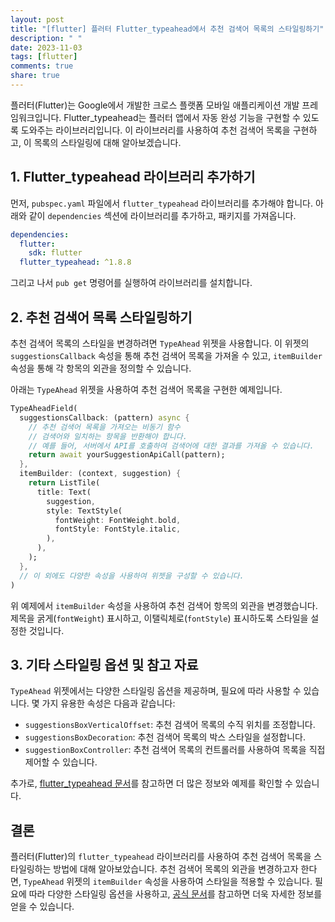 ```yaml
---
layout: post
title: "[flutter] 플러터 Flutter_typeahead에서 추천 검색어 목록의 스타일링하기"
description: " "
date: 2023-11-03
tags: [flutter]
comments: true
share: true
---
```


플러터(Flutter)는 Google에서 개발한 크로스 플랫폼 모바일 애플리케이션 개발 프레임워크입니다. Flutter_typeahead는 플러터 앱에서 자동 완성 기능을 구현할 수 있도록 도와주는 라이브러리입니다. 이 라이브러리를 사용하여 추천 검색어 목록을 구현하고, 이 목록의 스타일링에 대해 알아보겠습니다.

## 1. Flutter_typeahead 라이브러리 추가하기

먼저, `pubspec.yaml` 파일에서 `flutter_typeahead` 라이브러리를 추가해야 합니다. 아래와 같이 `dependencies` 섹션에 라이브러리를 추가하고, 패키지를 가져옵니다.

```yaml
dependencies:
  flutter:
    sdk: flutter
  flutter_typeahead: ^1.8.8
```

그리고 나서 `pub get` 명령어를 실행하여 라이브러리를 설치합니다.

## 2. 추천 검색어 목록 스타일링하기

추천 검색어 목록의 스타일을 변경하려면 `TypeAhead` 위젯을 사용합니다. 이 위젯의 `suggestionsCallback` 속성을 통해 추천 검색어 목록을 가져올 수 있고, `itemBuilder` 속성을 통해 각 항목의 외관을 정의할 수 있습니다.

아래는 `TypeAhead` 위젯을 사용하여 추천 검색어 목록을 구현한 예제입니다. 

```dart
TypeAheadField(
  suggestionsCallback: (pattern) async {
    // 추천 검색어 목록을 가져오는 비동기 함수
    // 검색어와 일치하는 항목을 반환해야 합니다.
    // 예를 들어, 서버에서 API를 호출하여 검색어에 대한 결과를 가져올 수 있습니다.
    return await yourSuggestionApiCall(pattern);
  },
  itemBuilder: (context, suggestion) {
    return ListTile(
      title: Text(
        suggestion,
        style: TextStyle(
          fontWeight: FontWeight.bold,
          fontStyle: FontStyle.italic,
        ),
      ),
    );
  },
  // 이 외에도 다양한 속성을 사용하여 위젯을 구성할 수 있습니다.
)
```

위 예제에서 `itemBuilder` 속성을 사용하여 추천 검색어 항목의 외관을 변경했습니다. 제목을 굵게(`fontWeight`) 표시하고, 이탤릭체로(`fontStyle`) 표시하도록 스타일을 설정한 것입니다.

## 3. 기타 스타일링 옵션 및 참고 자료

`TypeAhead` 위젯에서는 다양한 스타일링 옵션을 제공하며, 필요에 따라 사용할 수 있습니다. 몇 가지 유용한 속성은 다음과 같습니다:

- `suggestionsBoxVerticalOffset`: 추천 검색어 목록의 수직 위치를 조정합니다.
- `suggestionsBoxDecoration`: 추천 검색어 목록의 박스 스타일을 설정합니다.
- `suggestionBoxController`: 추천 검색어 목록의 컨트롤러를 사용하여 목록을 직접 제어할 수 있습니다.

추가로, [flutter_typeahead 문서](https://pub.dev/documentation/flutter_typeahead/latest/flutter_typeahead/TypeAhead-class.html)를 참고하면 더 많은 정보와 예제를 확인할 수 있습니다.

## 결론

플러터(Flutter)의 `flutter_typeahead` 라이브러리를 사용하여 추천 검색어 목록을 스타일링하는 방법에 대해 알아보았습니다. 추천 검색어 목록의 외관을 변경하고자 한다면, `TypeAhead` 위젯의 `itemBuilder` 속성을 사용하여 스타일을 적용할 수 있습니다. 필요에 따라 다양한 스타일링 옵션을 사용하고, [공식 문서](https://pub.dev/documentation/flutter_typeahead/latest/flutter_typeahead/TypeAhead-class.html)를 참고하면 더욱 자세한 정보를 얻을 수 있습니다.